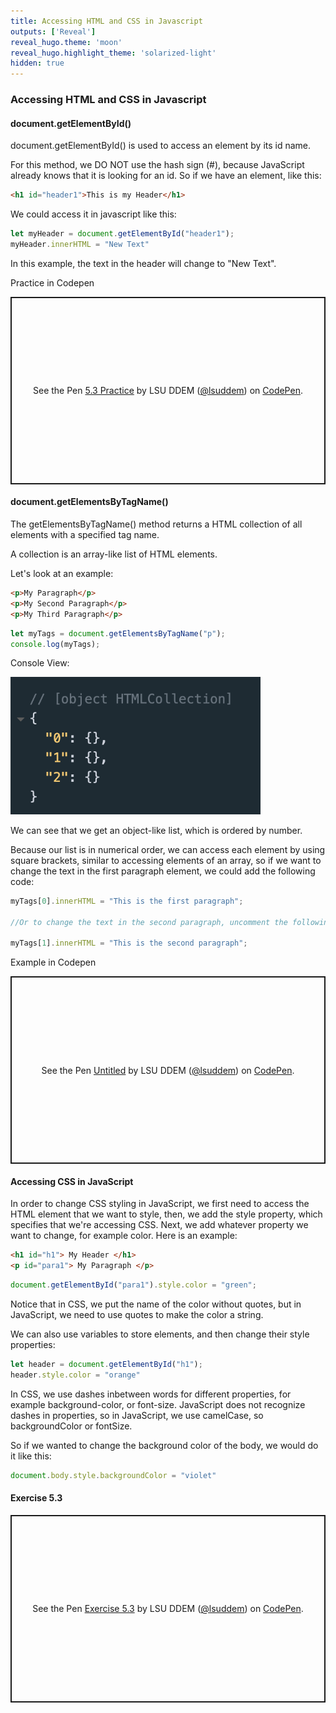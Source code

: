 ```yaml
---
title: Accessing HTML and CSS in Javascript
outputs: ['Reveal']
reveal_hugo.theme: 'moon'
reveal_hugo.highlight_theme: 'solarized-light'
hidden: true
---
```

### Accessing HTML and CSS in Javascript 

#### document.getElementById()

document.getElementById() is used to access an element by its id name. 

For this method, we DO NOT use the hash sign (#), because JavaScript already knows that it is looking for an id. So if we have an element, like this: 

```html
<h1 id="header1">This is my Header</h1>
```
We could access it in javascript like this: 
```js
let myHeader = document.getElementById("header1");
myHeader.innerHTML = "New Text" 
```

In this example, the text in the header will change to "New Text". 

Practice in Codepen 

<p class="codepen" data-height="300" data-default-tab="result" data-slug-hash="wBwgLZy" data-pen-title="5.3 Practice" data-user="lsuddem" style="height: 300px; box-sizing: border-box; display: flex; align-items: center; justify-content: center; border: 2px solid; margin: 1em 0; padding: 1em;">
  <span>See the Pen <a href="https://codepen.io/lsuddem/pen/wBwgLZy">
  5.3 Practice</a> by LSU DDEM (<a href="https://codepen.io/lsuddem">@lsuddem</a>)
  on <a href="https://codepen.io">CodePen</a>.</span>
</p>
<script async src="https://cpwebassets.codepen.io/assets/embed/ei.js"></script>

#### document.getElementsByTagName()

The getElementsByTagName() method returns a HTML collection of all elements with a specified tag name.

A collection is an array-like list of HTML elements.

Let's look at an example:

```html
<p>My Paragraph</p>
<p>My Second Paragraph</p>
<p>My Third Paragraph</p>
```

```js
let myTags = document.getElementsByTagName("p");
console.log(myTags);
```
Console View: 

<img src="../../media/5_3_1.png" alt="Image description" width="400">

We can see that we get an object-like list, which is ordered by number. 

Because our list is in numerical order, we can access each element by using square brackets, similar to accessing elements of an array, so if we want to change the text in the first paragraph element, we could add the following code:

```js
myTags[0].innerHTML = "This is the first paragraph";

//Or to change the text in the second paragraph, uncomment the following code:

myTags[1].innerHTML = "This is the second paragraph";
```

Example in Codepen

<p class="codepen" data-height="300" data-default-tab="result" data-slug-hash="XJrpLwv" data-pen-title="Untitled" data-user="lsuddem" style="height: 300px; box-sizing: border-box; display: flex; align-items: center; justify-content: center; border: 2px solid; margin: 1em 0; padding: 1em;">
  <span>See the Pen <a href="https://codepen.io/lsuddem/pen/XJrpLwv">
  Untitled</a> by LSU DDEM (<a href="https://codepen.io/lsuddem">@lsuddem</a>)
  on <a href="https://codepen.io">CodePen</a>.</span>
</p>
<script async src="https://cpwebassets.codepen.io/assets/embed/ei.js"></script>

#### Accessing CSS in JavaScript

In order to change CSS styling in JavaScript, we first need to access the HTML element that we want to style, then, we add the style property, which specifies that we're accessing CSS. Next, we add whatever property we want to change, for example color. Here is an example:

```html
<h1 id="h1"> My Header </h1>
<p id="para1"> My Paragraph </p>
```
```js
document.getElementById("para1").style.color = "green";
```

Notice that in CSS, we put the name of the color without quotes, but in JavaScript, we need to use quotes to make the color a string. 

We can also use variables to store elements, and then change their style properties: 

```js
let header = document.getElementById("h1");
header.style.color = "orange"
```

In CSS, we use dashes inbetween words for different properties, for example background-color, or font-size. JavaScript does not recognize dashes in properties, so in JavaScript, we use camelCase, so backgroundColor or fontSize. 

So if we wanted to change the background color of the body, we would do it like this:

```js
document.body.style.backgroundColor = "violet"
```
#### Exercise 5.3

<p class="codepen" data-height="300" data-default-tab="result" data-slug-hash="azopevv" data-pen-title="Exercise 5.3" data-user="lsuddem" style="height: 300px; box-sizing: border-box; display: flex; align-items: center; justify-content: center; border: 2px solid; margin: 1em 0; padding: 1em;">
  <span>See the Pen <a href="https://codepen.io/lsuddem/pen/azopevv">
  Exercise 5.3</a> by LSU DDEM (<a href="https://codepen.io/lsuddem">@lsuddem</a>)
  on <a href="https://codepen.io">CodePen</a>.</span>
</p>
<script async src="https://cpwebassets.codepen.io/assets/embed/ei.js"></script>

